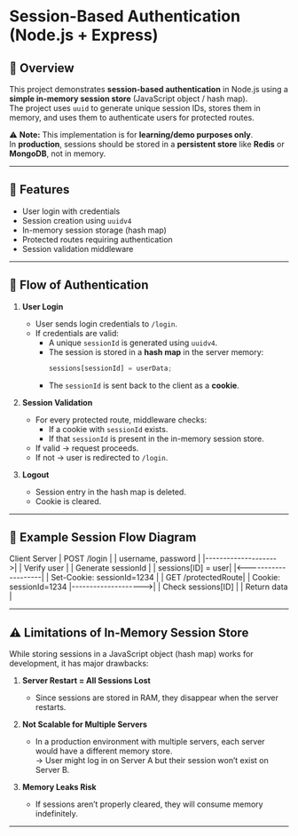 # Session-Based Authentication (Node.js + Express)

## 📌 Overview
This project demonstrates **session-based authentication** in Node.js using a **simple in-memory session store** (JavaScript object / hash map).  
The project uses `uuid` to generate unique session IDs, stores them in memory, and uses them to authenticate users for protected routes.

⚠️ **Note:** This implementation is for **learning/demo purposes only**.  
In **production**, sessions should be stored in a **persistent store** like **Redis** or **MongoDB**, not in memory.

---

## 🚀 Features
- User login with credentials
- Session creation using `uuidv4`
- In-memory session storage (hash map)
- Protected routes requiring authentication
- Session validation middleware

---

## 🔄 Flow of Authentication
1. **User Login**
   - User sends login credentials to `/login`.
   - If credentials are valid:
     - A unique `sessionId` is generated using `uuidv4`.
     - The session is stored in a **hash map** in the server memory:
       ```js
       sessions[sessionId] = userData;
       ```
     - The `sessionId` is sent back to the client as a **cookie**.

2. **Session Validation**
   - For every protected route, middleware checks:
     - If a cookie with `sessionId` exists.
     - If that `sessionId` is present in the in-memory session store.
   - If valid → request proceeds.
   - If not → user is redirected to `/login`.

3. **Logout**
   - Session entry in the hash map is deleted.
   - Cookie is cleared.

---

## 🔐 Example Session Flow Diagram
Client                Server
  |   POST /login       |
  |  username, password |
  |-------------------->|
  |  Verify user        |
  |  Generate sessionId |
  |  sessions[ID] = user|
  |<--------------------|
  |  Set-Cookie: sessionId=1234
  |
  |  GET /protectedRoute|
  |  Cookie: sessionId=1234
  |-------------------->|
  |  Check sessions[ID] |
  |  Return data        |

----

## ⚠️ Limitations of In-Memory Session Store
While storing sessions in a JavaScript object (hash map) works for development, it has major drawbacks:

1. **Server Restart = All Sessions Lost**  
   - Since sessions are stored in RAM, they disappear when the server restarts.

2. **Not Scalable for Multiple Servers**  
   - In a production environment with multiple servers, each server would have a different memory store.  
     → User might log in on Server A but their session won’t exist on Server B.

3. **Memory Leaks Risk**  
   - If sessions aren’t properly cleared, they will consume memory indefinitely.

---


